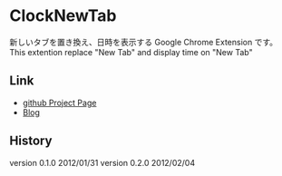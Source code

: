 ClockNewTab
========================

新しいタブを置き換え、日時を表示する Google Chrome Extension です。
This extention replace "New Tab" and display time on "New Tab"


Link
---------------
* [github Project Page](https://github.com/Kazunori-Kimura/ClockNewTab "ClockNewTab")
* [Blog](http://kazunori-kimura.blogspot.com/)


History
---------------
version 0.1.0 2012/01/31
version 0.2.0 2012/02/04
